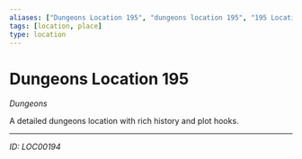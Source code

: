 ```yaml
---
aliases: ["Dungeons Location 195", "dungeons location 195", "195 Location Dungeons"]
tags: [location, place]
type: location
---
```


# Dungeons Location 195

*Dungeons*

A detailed dungeons location with rich history and plot hooks.

---
*ID: LOC00194*